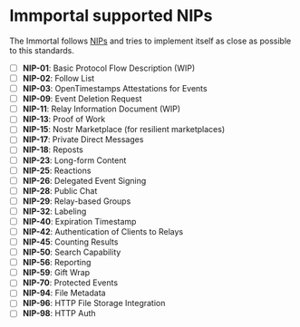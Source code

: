 # Immportal supported NIPs

The Immortal follows [NIPs](https://github.com/nostr-protocol/nips) and tries to implement itself as close as possible to this standards.

- [ ] **NIP-01**: Basic Protocol Flow Description (WIP)
- [ ] **NIP-02**: Follow List
- [ ] **NIP-03**: OpenTimestamps Attestations for Events
- [ ] **NIP-09**: Event Deletion Request
- [ ] **NIP-11**: Relay Information Document (WIP)
- [ ] **NIP-13**: Proof of Work
- [ ] **NIP-15**: Nostr Marketplace (for resilient marketplaces)
- [ ] **NIP-17**: Private Direct Messages
- [ ] **NIP-18**: Reposts
- [ ] **NIP-23**: Long-form Content
- [ ] **NIP-25**: Reactions
- [ ] **NIP-26**: Delegated Event Signing
- [ ] **NIP-28**: Public Chat
- [ ] **NIP-29**: Relay-based Groups
- [ ] **NIP-32**: Labeling
- [ ] **NIP-40**: Expiration Timestamp
- [ ] **NIP-42**: Authentication of Clients to Relays
- [ ] **NIP-45**: Counting Results
- [ ] **NIP-50**: Search Capability
- [ ] **NIP-56**: Reporting
- [ ] **NIP-59**: Gift Wrap
- [ ] **NIP-70**: Protected Events
- [ ] **NIP-94**: File Metadata
- [ ] **NIP-96**: HTTP File Storage Integration
- [ ] **NIP-98**: HTTP Auth
